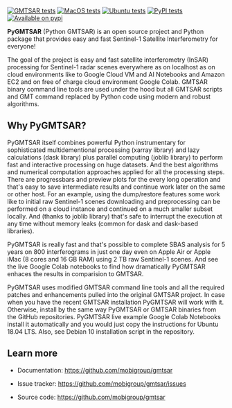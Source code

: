 [![GMTSAR tests](https://github.com/mobigroup/gmtsar/actions/workflows/gmtsar.yml/badge.svg)](https://github.com/mobigroup/gmtsar/actions/workflows/gmtsar.yml)
[![MacOS tests](https://github.com/mobigroup/gmtsar/actions/workflows/macos.yml/badge.svg)](https://github.com/mobigroup/gmtsar/actions/workflows/macos.yml)
[![Ubuntu tests](https://github.com/mobigroup/gmtsar/actions/workflows/ubuntu.yml/badge.svg)](https://github.com/mobigroup/gmtsar/actions/workflows/ubuntu.yml)
[![PyPI tests](https://github.com/mobigroup/gmtsar/actions/workflows/pypi.yml/badge.svg)](https://github.com/mobigroup/gmtsar/actions/workflows/pypi.yml)
[![Available on pypi](https://img.shields.io/pypi/v/pygmtsar.svg)](https://pypi.python.org/pypi/pygmtsar/)

**PyGMTSAR** (Python GMTSAR) is an open source project and Python package that provides easy and fast Sentinel-1 Satellite Interferometry for everyone! 

The goal of the project is easy and fast satellite interferometry (InSAR) processing for Sentinel-1 radar scenes everywhere as on localhost as on cloud environments like to Google Cloud VM and AI Notebooks and Amazon EC2 and on free of charge cloud environment Google Colab. GMTSAR binary command line tools are used under the hood but all GMTSAR scripts and GMT command replaced by Python code using modern and robust algorithms.

## Why PyGMTSAR?

PyGMTSAR itself combines powerful Python instrumentary for sophisticated multidementional processing (xarray library) and lazy calculations (dask library) plus parallel computing (joblib library) to perform fast and interactive processing on huge datasets. And the best algorithms and numerical computation approaches applied for all the processing steps. There are progressbars and preview plots for the every long operation and that's easy to save intermediate results and continue work later on the same or other host. For an example, using the dump/restore features some work like to initial raw Sentinel-1 scenes downloading and preprocessing can be performed on a cloud instance and continued on a much smaller subset locally. And (thanks to joblib library) that's safe to interrupt the execution at any time without memory leaks (common for dask and dask-based libraries).

PyGMTSAR is really fast and that's possible to complete SBAS analysis for 5 years on 800 interferograms in just one day even on Apple Air or Apple iMac (8 cores and 16 GB RAM) using 2 TB raw Sentinel-1 scenes. And see the live Google Colab notebooks to find how dramatically PyGMTSAR enhaces the results in comparision to GMTSAR.

PyGMTSAR uses modified GMTSAR command line tools and all the required patches and enhancements pulled into the original GMTSAR project. In case when you have the recent GMTSAR installation PyGMTSAR will work with it. Otherwise, install by the same way PyGMTSAR or GMTSAR  binaries from the GitHub repositories. PyGMTSAR live example Google Colab Notebooks install it automatically and you would just copy the instructions for Ubuntu 18.04 LTS. Also, see Debian 10 installation script in the repository. 

## Learn more

- Documentation: https://github.com/mobigroup/gmtsar

- Issue tracker: https://github.com/mobigroup/gmtsar/issues

- Source code: https://github.com/mobigroup/gmtsar

